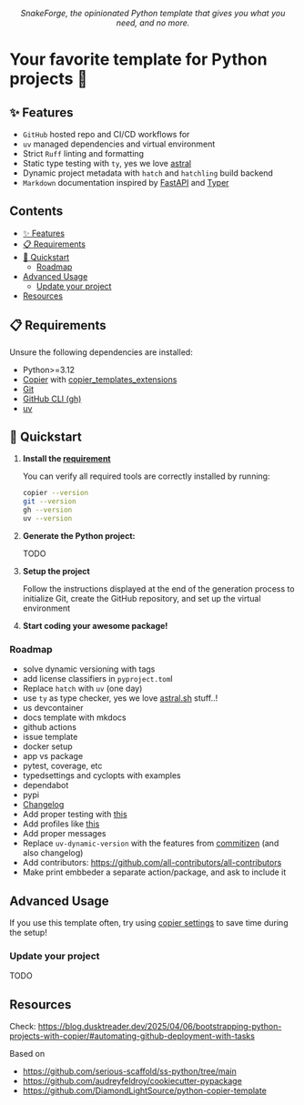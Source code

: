 <p align="center">
    <em>SnakeForge, the opinionated Python template that gives you what you need, and no more.</em>
</p>

# Your favorite template for Python projects 🐍

## ✨ Features

- `GitHub` hosted repo and CI/CD workflows for
- `uv` managed dependencies and virtual environment
- Strict `Ruff` linting and formatting
- Static type testing with `ty`, yes we love [astral](https://astral.sh/)
- Dynamic project metadata with `hatch` and `hatchling` build backend
- `Markdown` documentation inspired by [FastAPI](https://fastapi.tiangolo.com/) and [Typer](https://typer.tiangolo.com/)

## Contents <!-- omit from toc -->

- [✨ Features](#-features)
- [📋 Requirements](#-requirements)
- [🚀 Quickstart](#-quickstart)
  - [Roadmap](#roadmap)
- [Advanced Usage](#advanced-usage)
  - [Update your project](#update-your-project)
- [Resources](#resources)

## 📋 Requirements

Unsure the following dependencies are installed:

- Python>=3.12
- [Copier](https://copier.readthedocs.io/en/stable/) with [copier_templates_extensions](https://github.com/copier-org/copier-templates-extensions)
- [Git](https://git-scm.com/downloads)
- [GitHub CLI (gh)](https://cli.github.com/)
- [uv](https://docs.astral.sh/uv/getting-started/installation/)

## 🚀 Quickstart

1. **Install the [requirement](#-requirements)**

    You can verify all required tools are correctly installed by running:

    ```bash
    copier --version
    git --version
    gh --version
    uv --version
    ```

2. **Generate the Python project:**

   TODO

3. **Setup the project**

    Follow the instructions displayed at the end of the generation process to initialize Git, create the GitHub repository, and set up the virtual environment

4. **Start coding your awesome package!**

### Roadmap

- solve dynamic versioning with tags
- add license classifiers in `pyproject.tom`l
- Replace `hatch` with `uv` (one day)
- use `ty` as type checker, yes we love [astral.sh](https://astral.sh/) stuff..!
- us devcontainer
- docs template with mkdocs
- github actions
- issue template
- docker setup
- app vs package
- pytest, coverage, etc
- typedsettings and cyclopts with examples
- dependabot
- pypi
- [Changelog](https://keepachangelog.com/en/1.1.0/)
- Add proper testing with [this](https://github.com/KyleKing/copier-template-tester/tree/main/docs)
- Add profiles like [this](https://github.com/NLeSC/python-**template**)
- Add proper messages
- Replace `uv-dynamic-version` with the features from [commitizen](https://github.com/commitizen-tools/commitizen) (and also changelog)
- Add contributors: <https://github.com/all-contributors/all-contributors>
- Make print embbeder a separate action/package, and ask to include it

## Advanced Usage

If you use this template often, try using [copier settings](https://copier.readthedocs.io/en/stable/settings/) to save time during the setup!

### Update your project

TODO

## Resources

Check: <https://blog.dusktreader.dev/2025/04/06/bootstrapping-python-projects-with-copier/#automating-github-deployment-with-tasks>

Based on

- <https://github.com/serious-scaffold/ss-python/tree/main>
- <https://github.com/audreyfeldroy/cookiecutter-pypackage>
- <https://github.com/DiamondLightSource/python-copier-template>
